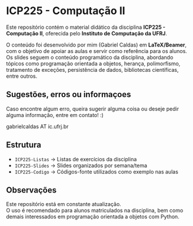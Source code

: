 # ICP225 - Computação II

Este repositório contém o material didático da disciplina **ICP225 - Computação II**, oferecida pelo **Instituto de Computação da UFRJ**.

O conteúdo foi desenvolvido por mim (Gabriel Caldas) em **LaTeX/Beamer**, com o objetivo de apoiar as aulas e servir como referência para os alunos.  
Os slides seguem o conteúdo programático da disciplina, abordando tópicos como programação orientada a objetos, herança, polimorfismo, tratamento de exceções, persistência de dados, bibliotecas científicas, entre outros.

## Sugestões, erros ou informaçoes
Caso encontre algum erro, queira sugerir alguma coisa ou deseje pedir alguma informação, entre em contato! :)

gabrielcaldas AT ic.ufrj.br

## Estrutura

- `ICP225-Listas` → Listas de exercícios da disciplina  
- `ICP225-Slides` → Slides organizados por semana/tema  
- `ICP225-Codigo` → Códigos-fonte utilizados como exemplo nas aulas 
## Observações

Este repositório está em constante atualização.  
O uso é recomendado para alunos matriculados na disciplina, bem como demais interessados em programação orientada a objetos com Python.
